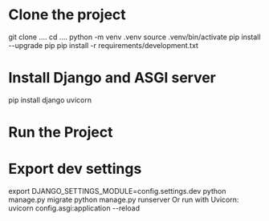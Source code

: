 


# Clone the project
git clone ....
cd ....
python -m venv .venv
source .venv/bin/activate
pip install --upgrade pip
pip install -r requirements/development.txt

# Install Django and ASGI server
pip install django uvicorn

# Run the Project

# Export dev settings
export DJANGO_SETTINGS_MODULE=config.settings.dev
python manage.py migrate
python manage.py runserver
Or run with Uvicorn:
uvicorn config.asgi:application --reload